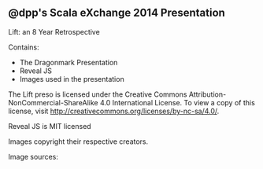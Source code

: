 ## @dpp's Scala eXchange 2014 Presentation

Lift: an 8 Year Retrospective

Contains:

* The Dragonmark Presentation
* Reveal JS
* Images used in the presentation

The Lift preso is licensed under the Creative Commons Attribution-NonCommercial-ShareAlike 4.0 International License. To view a copy of this license, visit http://creativecommons.org/licenses/by-nc-sa/4.0/.

Reveal JS is MIT licensed

Images copyright their respective creators.

Image sources:

